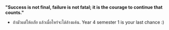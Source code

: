 **"Success is not final, failure is not fatal; it is the courage to continue that counts."**
- ถ้ามัวแต่ให้อภัย แล้วเมื่อไหร่จะได้ล้างแค้น. Year 4 semester 1 is your last chance :) 

<!--
**AlienX77-cmd/AlienX77-cmd** is a ✨ _special_ ✨ repository because its `README.md` (this file) appears on your GitHub profile.

Here are some ideas to get you started:

- 🔭 I’m currently working on ...
- 🌱 I’m currently learning ...
- 👯 I’m looking to collaborate on ...
- 🤔 I’m looking for help with ...
- 💬 Ask me about ...
- 📫 How to reach me: ...
- 😄 Pronouns: ...
- ⚡ Fun fact: ...
-->
